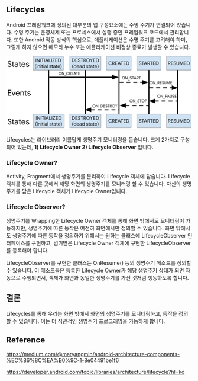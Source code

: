 ## Lifecycles

Android 프레임워크에 정의된 대부분의 앱 구성요소에는 수명 주기가 연결되어 있습니다. 수명 주기는 운영체제 또는 프로세스에서 실행 중인 프레임워크 코드에서 관리합니다. 또한 Android 작동 방식의 핵심으로, 애플리케이션은 수명 주기를 고려해야 하며, 그렇게 하지 않으면 메모리 누수 또는 애플리케이션 비정상 종료가 발생할 수 있습니다.



![Lifecycle states](../images/lifecycle_states.png)



Lifecycles는 라이브러리 이름답게 생명주기 모니터링을 돕습니다. 크게 2가지로 구성되어 있는데, **1) Lifecycle Owner 2) Lifecycle Observer** 입니다.



### Lifecycle Owner?

Activity, Fragment에서 생명주기를 분리하여 Lifecycle 객체에 담습니다. Lifecycle 객체를 통해 다른 곳에서 해당 화면의 생명주기를 모니터링 할 수 있습니다. 자신의 생명주기를 담은 Lifecycle 객체가 Lifecycle Owner입니다.



### Lifecycle Observer?

생명주기를 Wrapping한 Lifecycle Owner 객체를 통해 화면 밖에서도 모니터링이 가능하지만, 생명주기에 따른 동작은 여전히 화면에서만 정의할 수 있습니다. 화면 밖에서도 생명주기에 따른 동작을 정의하기 위해서는 원하는 클래스에 LifecycleObserver 인터페이스를 구현하고, 넘겨받은 Lifecycle Owner 객체에 구현한 LifecycleObserver를 등록해야 합니다.

LifecycleObserver를 구현한 클래스는 OnResume() 등의 생명주기 메소드를 정의할 수 있습니다. 이 메소드들은 등록한 Lifecycle Owner가 해당 생명주기 상태가 되면 자동으로 수행되면서, 객체가 화면과 동일한 생명주기를 가진 것처럼 행동하도록 합니다.





## 결론

Lifecycles를 통해 우리는 화면 밖에서 화면의 생명주기를 모니터링하고, 동작을 정의할 수 있습니다. 이는 더 직관적인 생명주기 프로그래밍을 가능하게 합니다.



## Reference

https://medium.com/@maryangmin/android-architecture-components-%EC%86%8C%EA%B0%9C-1-8e04491be1f6

https://developer.android.com/topic/libraries/architecture/lifecycle?hl=ko
